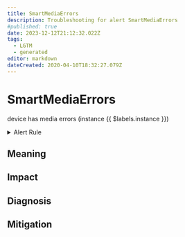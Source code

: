 ```yaml
---
title: SmartMediaErrors
description: Troubleshooting for alert SmartMediaErrors
#published: true
date: 2023-12-12T21:12:32.022Z
tags: 
  - LGTM
  - generated
editor: markdown
dateCreated: 2020-04-10T18:32:27.079Z
---
```


# SmartMediaErrors

device has media errors (instance {{ $labels.instance }})

<details>
  <summary>Alert Rule</summary>

{{% rule "smart-device-monitoring/smartctl-exporter.yml" "SmartMediaErrors" %}}

{{% comment %}}

```yaml
alert: SmartMediaErrors
expr: smartctl_device_media_errors > 0
for: 15m
labels:
    severity: critical
annotations:
    summary: Smart media errors (instance {{ $labels.instance }})
    description: |-
        device has media errors (instance {{ $labels.instance }})
          VALUE = {{ $value }}
          LABELS = {{ $labels }}
    runbook: https://github.com/srerun/prometheus-alerts/blob/main/content/runbooks/smartctl-exporter/SmartMediaErrors.md

```

{{% /comment %}}

</details>


## Meaning
[//]: # "Short paragraph that explains what the alert means"


## Impact
[//]: # "What could / will happen if the alert is not addressed"



## Diagnosis
[//]: # "Steps to take to identify the cause of the problem"



## Mitigation
[//]: # "The steps necessary to resolve the alert"
